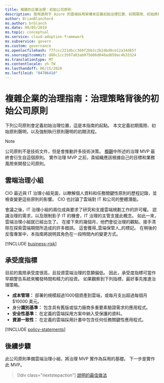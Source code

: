 ```yaml
---
title: 複雜的企業治理：初始公司原則
description: 使用適用于 Azure 的雲端採用架構來定義初始治理位置、初期風險、初始原則聲明，以及早期強制執行程式。
author: BrianBlanchard
ms.author: brblanch
ms.date: 09/05/2019
ms.topic: conceptual
ms.service: cloud-adoption-framework
ms.subservice: govern
ms.custom: governance
ms.openlocfilehash: 77fccc221dbcc360f2bb2c2b24bd0ce12a34d85f
ms.sourcegitcommit: d88c1cc3597a83ab075606d040ad659ac4b33324
ms.translationtype: MT
ms.contentlocale: zh-TW
ms.lasthandoff: 06/15/2020
ms.locfileid: "84786410"
---
```

# <a name="governance-guide-for-complex-enterprises-initial-corporate-policy-behind-the-governance-strategy"></a>複雜企業的治理指南：治理策略背後的初始公司原則

下列公司原則會定義初始治理位置，這是本指南的起點。 本文定義初期風險、初始原則聲明，以及強制執行原則聲明的初期流程。

> [!NOTE]
> 公司原則不是技術文件，但是會推動許多技術決策。 [概觀](./index.md)中所述的治理 MVP 最終會衍生自這個原則。 實作治理 MVP 之前，貴組織應該根據自己的目標和業務風險來開發公司原則。

## <a name="cloud-governance-team"></a>雲端治理小組

CIO 最近與 IT 治理小組見面，以瞭解個人資料和任務關鍵性原則的歷程記錄，並檢查變更這些原則的影響。 CIO 也討論了雲端對 IT 和公司的整體潛能。

會議之後，IT 治理小組的兩位成員要求了研究和支援雲端規劃工作的許可權。 認識治理的需求，以及限制影子 IT 的機會，IT 治理的主管支援此概念。 如此一來，雲端治理小組就已經出生了。 在接下來的幾個月，他們會從治理的觀點，接手清除在探索雲端期間所造成的許多錯誤。 這會獲得_雲端保管人_的標記。 在稍後的反復專案中，本指南將說明其角色在一段時間內的變更方式。

[!INCLUDE [business-risk](../../../../includes/business-risks.md)]

## <a name="tolerance-indicators"></a>承受度指標

目前的風險承受度很高，且投資雲端治理的意願偏低。 因此，承受度指標可當作早期警告系統來觸發時間和精力的投資。 如果觀察到下列指標，最好事先推進治理策略。

- **成本管理：** 部署的規模超過1000個資產到雲端，或每月支出超過每個月 $10000 美元。
- 身分**識別基準：** 包含具有舊版或協力廠商多重要素驗證需求的應用程式。
- **安全性基準：** 在定義的雲端採用方案中納入受保護的資料。
- **資源一致性：** 在定義的雲端採用計畫中包含任何任務關鍵性應用程式。

[!INCLUDE [policy-statements](../../../../includes/policy-statements.md)]

## <a name="next-steps"></a>後續步驟

此公司原則準備雲端治理小組，將治理 MVP 實作為採用的基礎。 下一步是實作此 MVP。

> [!div class="nextstepaction"]
> [說明的最佳做法](./prescriptive-guidance.md)
